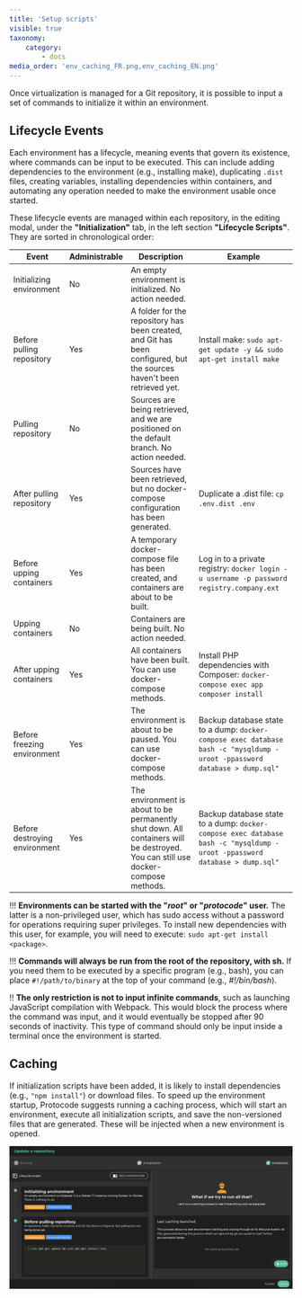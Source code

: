 ```yaml
---
title: 'Setup scripts'
visible: true
taxonomy:
    category:
        - docs
media_order: 'env_caching_FR.png,env_caching_EN.png'
---
```


Once virtualization is managed for a Git repository, it is possible to input a set of commands to initialize it within an environment.

## Lifecycle Events

Each environment has a lifecycle, meaning events that govern its existence, where commands can be input to be executed. This can include adding dependencies to the environment (e.g., installing make), duplicating `.dist` files, creating variables, installing dependencies within containers, and automating any operation needed to make the environment usable once started.

These lifecycle events are managed within each repository, in the editing modal, under the **"Initialization"** tab, in the left section **"Lifecycle Scripts"**. They are sorted in chronological order:

| Event                          | Administrable | Description | Example |
| ------------------------------ | ------------- | ----------- | ------- |
| Initializing environment     | No            | An empty environment is initialized. No action needed. | |
| Before pulling repository        | Yes           | A folder for the repository has been created, and Git has been configured, but the sources haven't been retrieved yet. | Install make: `sudo apt-get update -y && sudo apt-get install make` |
| Pulling repository               | No            | Sources are being retrieved, and we are positioned on the default branch. No action needed. | |
| After pulling repository         | Yes           | Sources have been retrieved, but no docker-compose configuration has been generated. | Duplicate a .dist file: `cp .env.dist .env` |
| Before upping containers         | Yes           | A temporary docker-compose file has been created, and containers are about to be built. | Log in to a private registry: `docker login -u username -p password registry.company.ext` |
| Upping containers                | No            | Containers are being built. No action needed. | |
| After upping containers          | Yes           | All containers have been built. You can use docker-compose methods. | Install PHP dependencies with Composer: `docker-compose exec app composer install` |
| Before freezing environment    | Yes           | The environment is about to be paused. You can use docker-compose methods. | Backup database state to a dump: `docker-compose exec database bash -c "mysqldump -uroot -ppassword database > dump.sql"` |
| Before destroying environment    | Yes           | The environment is about to be permanently shut down. All containers will be destroyed. You can still use docker-compose methods. | Backup database state to a dump: `docker-compose exec database bash -c "mysqldump -uroot -ppassword database > dump.sql"` |

!!! **Environments can be started with the "_root_" or "_protocode_" user.** The latter is a non-privileged user, which has sudo access without a password for operations requiring super privileges. To install new dependencies with this user, for example, you will need to execute: `sudo apt-get install <package>`.

!!! **Commands will always be run from the root of the repository, with sh.** If you need them to be executed by a specific program (e.g., bash), you can place `#!/path/to/binary` at the top of your command (e.g., _#!/bin/bash_).

!! **The only restriction is not to input infinite commands**, such as launching JavaScript compilation with Webpack. This would block the process where the command was input, and it would eventually be stopped after 90 seconds of inactivity. This type of command should only be input inside a terminal once the environment is started.

## Caching

If initialization scripts have been added, it is likely to install dependencies (e.g., `"npm install"`) or download files. To speed up the environment startup, Protocode suggests running a caching process, which will start an environment, execute all initialization scripts, and save the non-versioned files that are generated. These will be injected when a new environment is opened.

![env_caching_EN](env_caching_EN.png "env_caching_EN")
